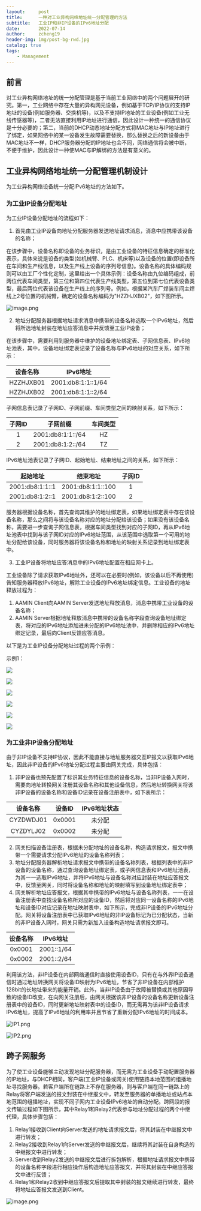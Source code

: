 ```yaml
---
layout:     post
title:      一种对工业异构网络地址统一分配管理的方法
subtitle:   工业IP和非IP设备的IPv6地址分配
date:       2022-07-14
author:     zcheng19
header-img: img/post-bg-rwd.jpg
catalog: true
tags:
    - Management
---
```


## 前言

对工业异构网络地址的统一分配管理是基于当前工业网络中的两个问题展开的研究。第一，工业网络中存在大量的异构网元设备，例如基于TCP/IP协议的支持IP地址的设备(例如服务器、交换机等)，以及不支持IP地址的工业设备(例如工业无线传感器等)，二者无法直接利用IP地址进行通信，因此设计一种统一的通信协议是十分必要的；第二，当前的DHCP动态地址分配方式将MAC地址与IP地址进行了绑定，如果网络中的某一设备发生故障需要替换，那么替换之后的新设备由于MAC地址不一样，DHCP服务器分配的IP地址也会不同，网络通信将会被中断，不便于维护，因此设计一种使MAC与IP解绑的方法是有意义的。

## 工业异构网络地址统一分配管理机制设计
为工业异构网络设备统一分配IPv6地址的方法如下。
### 为工业IP设备分配地址
为工业IP设备分配地址的流程如下：
1. 首先由工业IP设备向地址分配服务器发送地址请求消息，消息中应携带该设备的名称；

在该步骤中，设备名称即设备的业务标识，是由工业设备的特征信息确定的标准化表示，具体来说是设备的类型(如机械臂、PLC、机床等)以及设备的位置(即设备所在车间和生产线信息，以及生产线上设备的序列号信息)。设备名称的具体编码规则可以由工厂个性化定制，这里给出一个具体示例：设备名称由九位编码组成，前两位代表车间类型，第三位和第四位代表生产线类型，第五位到第七位代表设备类型，最后两位代表该设备在生产线上的序列号。例如，根据某汽车厂焊装车间主焊线上2号位置的机械臂，确定的设备名称编码为"HZZHJXB02"，如下图所示。

![image.png](https://i.postimg.cc/vBP3pXSR/image.png)

2. 地址分配服务器根据地址请求消息中携带的设备名称选取一个IPv6地址，然后将所选地址封装在地址应答消息中并反馈至工业IP设备；

在该步骤中，需要利用到服务器中维护的设备地址绑定表、子网信息表、IPv6地址池表，其中，设备地址绑定表记录了设备名称与IPv6地址的对应关系，如下所示：

|设备名称|IPv6地址|
|:---:|:---:|
|HZZHJXB01|2001:db8:1:1::1/64|
|HZZHJXB02|2001:db8:1:1::2/64|

子网信息表记录了子网ID、子网前缀、车间类型之间的映射关系，如下所示：

|子网ID|子网前缀|车间类型|
|:---:|:---:|:---:|
|1|2001:db8:1:1::/64|HZ|
|2|2001:db8:1:2::/64|TZ|

IPv6地址池表记录了子网ID、起始地址、结束地址之间的关系，如下所示：

|起始地址|结束地址|子网ID|
|:---:|:---:|:---:|
|2001:db8:1:1::1|2001:db8:1:1::100|1|
|2001:db8:1:2::1|2001:db8:1:2::100|2|

服务器根据设备名称，首先查询其维护的地址绑定表，如果地址绑定表中存在该设备名称，那么之间将与该设备名称对应的地址分配给该设备；如果没有该设备名称，需要进一步查询子网信息表，根据车间类型找到对应的子网ID，再从IPv6地址池表中找到与该子网ID对应的IPv6地址范围，从该范围中选取第一个可用的地址分配给该设备，同时服务器将该设备名称和地址的映射关系记录到地址绑定表中。

3. 工业IP设备将地址应答消息中的IPv6地址配置在相应网卡上。

工业设备除了请求获取IPv6地址外，还可以在必要时(例如，该设备以后不再使用)告知服务器释放IPv6地址，解除工业设备的IPv6地址绑定信息。工业设备的地址释放过程为：

1. AAMIN Client向AAMIN Server发送地址释放消息，消息中携带工业设备的设备名称；
2. AAMIN Server根据地址释放消息中携带的设备名称字段查询设备地址绑定表，将对应的IPv6地址添加进未分配的IPv6地址池中，并删除相应的IPv6地址绑定记录，最后向Client反馈应答消息。

以下是为工业IP设备分配地址过程的两个示例：

示例1：

![](https://i.postimg.cc/ZR0F9QSw-/IP1.png)

![](https://i.postimg.cc/TYnjWmzv/IP2.png)

![](https://i.postimg.cc/V6T9XFsm/IP3.png)

![](https://i.postimg.cc/sfk9XK0J/IP4.png)

![](https://i.postimg.cc/5yCBgFjv/IP5.png)

![](https://i.postimg.cc/jqw4tBv5/IP6.png)

### 为工业非IP设备分配地址

由于非IP设备不支持IP协议，因此不能直接与地址服务器交互IP报文以获取IPv6地址，因此非IP设备的IPv6地址分配过程主要由网关完成，具体包括：

1. 非IP设备也预先配置了标识其业务特征信息的设备名称，当非IP设备入网时，需要向地址转换网关注册其设备名称和其他设备信息，然后地址转换网关将该非IP设备的设备名称和设备ID记录在设备注册表中，如下表所示：

|设备名称|设备ID|IPv6地址状态|
|:---:|:---:|:---:|
|CYZDWDJ01|0x0001|未分配|
|CYZDYLJ02|0x0002|未分配|

2. 网关扫描设备注册表，根据未分配地址的设备名称，构造请求报文，报文中携带一个需要请求分配IPv6地址的设备名称列表；
3. 地址分配服务器解析地址请求报文中携带的设备名称列表，根据列表中的非IP设备的设备名称，通过查询设备地址绑定表，或子网信息表和IPv6地址池表，为其一一选取IPv6地址，并将IPv6地址与设备名称对应封装在地址应答报文中，反馈至网关，同时将设备名称和地址的映射填写到设备地址绑定表中；
4. 网关解析地址应答报文，根据其中携带的IPv6地址与设备名称列表，一一在设备注册表中查找设备名称所对应的设备ID，然后将对应同一设备名称的IPv6地址和设备ID对应记录在地址映射表中，如下所示，完成非IP设备的IPv6地址分配。网关将设备注册表中已获取IPv6地址的非IP设备标记为已分配状态，当新的非IP设备入网时，网关只需为新加入设备构造地址请求报文即可。

|设备名称|IPv6地址|
|:---:|:---:|
|0x0001|2001::1/64|
|0x0002|2001::2/64|

利用该方法，非IP设备在内部网络通信时直接使用设备ID，只有在与外界IP设备通信时通过地址转换网关将设备ID映射为IPv6地址，节省了非IP设备在内部维护128bit的长地址带来的能量开销。此外，当非IP设备由于故障被替换或其他原因导致的设备ID改变，在向网关注册后，由网关根据该非IP设备的设备名称更新设备注册表中的设备ID，同时更新地址映射表中的设备ID，而无需再为该非IP设备请求IPv6地址，提高了IPv6地址的利用率并且节省了重新分配IPv6地址的时间成本。

![IP1.png](https://i.postimg.cc/Fs15rr8S/IP1.png)

![IP2.png](https://i.postimg.cc/Bb6ynpY3/IP2.png)

## 跨子网服务

为了使工业设备能够主动发现地址分配服务器，而无需为工业设备手动配置服务器的IP地址，与DHCP相同，客户端(工业IP设备或网关)使用链路本地范围的组播地址寻找服务器。若客户端所在链路上不存在服务器，则与客户端在同一链路上的Relay将客户端发送的报文封装在中继报文中，转发至服务器的单播地址或站点本地范围的组播地址，实现不同子网内工业设备IPv6地址的自动分配。跨网段的报文传输过程如下图所示，其中Relay1和Relay2代表参与地址分配过程的两个中继代理，具体步骤包括：

1. Relay1接收到Client向Server发送的地址请求报文后，将其封装在中继报文中进行转发；
2. Relay2接收到Relay1向Server发送的中继报文后，继续将其封装在自身构造的中继报文中进行转发；
3. Server收到Relay2发送的中继报文后进行拆包解析，根据地址请求报文中携带的设备名称字段进行相应操作后构造地址应答报文，并将其封装在中继应答报文中进行反馈；
4. Relay1和Relay2收到中继应答报文后提取其中封装的报文继续进行转发，最终将地址应答报文发送到Client。

![image.png](https://i.postimg.cc/T1XGyVX4/image.png)
